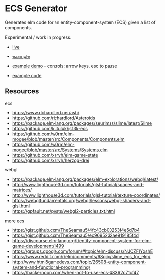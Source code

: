 # ECS Generator

Generates elm code for an entity-component-system (ECS) given a list of components.

Experimental / work in progress.

- [live](https://harmboschloo.github.io/elm-ecs-generator/)

- [example](https://harmboschloo.github.io/elm-ecs-generator/#Ecs%3BComponents%2CAi%3BComponents%2CCollectable%3BComponents%2CCollector%3BComponents%2CDestroy%3BComponents%2CKeyControlsMap%3BComponents%2CMotion%3BComponents%2CPosition%3BComponents%2CScale%3BComponents%2CScaleAnimation%3BComponents%2CSprite%3BComponents%2CVelocity%3BComponents.Controls%2CControls)
- [example demo](https://harmboschloo.github.io/elm-ecs-generator/example/) - controls: arrow keys, esc to pause
- [example code](https://github.com/harmboschloo/elm-ecs-generator/tree/master/example)

## Resources

ecs

- https://www.richardlord.net/ash/
- https://github.com/richardlord/Asteroids
- https://package.elm-lang.org/packages/seurimas/slime/latest/Slime
- https://github.com/kutuluk/js13k-ecs
- https://github.com/w0rm/elm-mogee/blob/master/src/Components/Components.elm
- https://github.com/w0rm/elm-mogee/blob/master/src/Systems/Systems.elm
- https://github.com/xarvh/elm-game-state
- https://github.com/xarvh/herzog-drei

webgl

- https://package.elm-lang.org/packages/elm-explorations/webgl/latest/
- http://www.lighthouse3d.com/tutorials/glsl-tutorial/spaces-and-matrices/
- http://www.lighthouse3d.com/tutorials/glsl-tutorial/texture-coordinates/
- https://webglfundamentals.org/webgl/lessons/webgl-shaders-and-glsl.html
- https://gpfault.net/posts/webgl2-particles.txt.html

more ecs

- https://gist.github.com/TheSeamau5/4fc43cb00253f4e5d7b4
- https://gist.github.com/TheSeamau5/ec9695232ae919185f4d
- https://discourse.elm-lang.org/t/entity-component-system-for-elm-game-development/1499
- https://groups.google.com/forum/#!topic/elm-discuss/NJCZFIYxshE
- https://www.reddit.com/r/elm/comments/68qiig/slime_ecs_for_elm/
- http://www.html5gamedevs.com/topic/26508-entity-component-system-and-functional-programming/
- https://hackernoon.com/when-not-to-use-ecs-48362c71cf47
